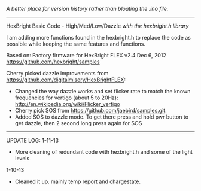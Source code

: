 _A better place for version history rather than bloating the .ino file._

--- 
HexBright Basic Code - High/Med/Low/Dazzle
_with the hexbright.h library_
  
I am adding more functions found in the hexbright.h to replace the code as possible while keeping the same features and functions.
  
Based on:
Factory firmware for HexBright FLEX v2.4 Dec 6, 2012
https://github.com/hexbright/samples

Cherry picked dazzle improvements from https://github.com/digitalmisery/HexBrightFLEX:
- Changed the way dazzle works and set flicker rate to match the known frequencies for vertigo (about 5 to 20Hz): http://en.wikipedia.org/wiki/Flicker_vertigo
- Cherry pick SOS from https://github.com/jaebird/samples.git.
- Added SOS to dazzle mode. To get there press and hold pwr button to get dazzle, then 2 second long press again for SOS

---
UPDATE LOG:
1-11-13
- More cleaning of redundant code with hexbright.h and some of the light levels

1-10-13
- Cleaned it up. mainly temp report and chargestate.
